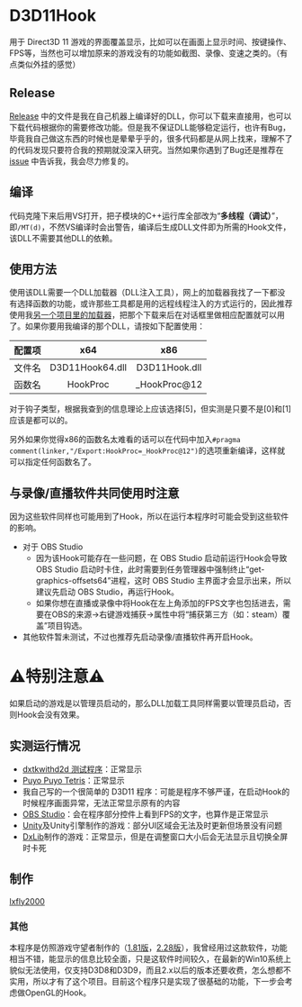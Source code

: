 # D3D11Hook
用于 Direct3D 11 游戏的界面覆盖显示，比如可以在画面上显示时间、按键操作、FPS等，当然也可以增加原来的游戏没有的功能如截图、录像、变速之类的。（有点类似外挂的感觉）

## Release
[Release](https://github.com/lxfly2000/D3D11Hook/releases) 中的文件是我在自己机器上编译好的DLL，你可以下载来直接用，也可以下载代码根据你的需要修改功能。但是我不保证DLL能够稳定运行，也许有Bug，毕竟我自己做这东西的时候也是晕晕乎乎的，很多代码都是从网上找来，理解不了的代码发现只要符合我的预期就没深入研究。当然如果你遇到了Bug还是推荐在 [issue](https://github.com/lxfly2000/D3D11Hook/issues) 中告诉我，我会尽力修复的。

## 编译
代码克隆下来后用VS打开，把子模块的C++运行库全部改为“**多线程（调试）**”，即`/MT(d)`，不然VS编译时会出警告，编译后生成DLL文件即为所需的Hook文件，该DLL不需要其他DLL的依赖。

## 使用方法
使用该DLL需要一个DLL加载器（DLL注入工具），网上的加载器我找了一下都没有选择函数的功能，或许那些工具都是用的远程线程注入的方式运行的，因此推荐使用我[另一个项目里的加载器](https://github.com/lxfly2000/hookmidi)，把那个下载来后在对话框里做相应配置就可以用了。如果你要用我编译的那个DLL，请按如下配置使用：

|配置项|x64|x86|
|:-:|:-:|:-:|
|文件名|D3D11Hook64.dll|D3D11Hook.dll|
|函数名|HookProc|_HookProc@12|

对于钩子类型，根据我查到的信息理论上应该选择[5]，但实测是只要不是[0]和[1]应该是都可以的。

另外如果你觉得x86的函数名太难看的话可以在代码中加入`#pragma comment(linker,"/Export:HookProc=_HookProc@12")`的选项重新编译，这样就可以指定任何函数名了。

## 与录像/直播软件共同使用时注意
因为这些软件同样也可能用到了Hook，所以在运行本程序时可能会受到这些软件的影响。
* 对于 OBS Studio
  * 因为该Hook可能存在一些问题，在 OBS Studio 启动前运行Hook会导致 OBS Studio 启动时卡住，此时需要到任务管理器中强制终止“get-graphics-offsets64”进程，这时 OBS Studio 主界面才会显示出来，所以建议先启动 OBS Studio，再运行Hook。
  * 如果你想在直播或录像中将Hook在左上角添加的FPS文字也包括进去，需要在OBS的来源→右键游戏捕获→属性中将“捕获第三方（如：steam）覆盖”项目钩选。
* 其他软件暂未测试，不过也推荐先启动录像/直播软件再开启Hook。

# ⚠特别注意⚠
如果启动的游戏是以管理员启动的，那么DLL加载工具同样需要以管理员启动，否则Hook会没有效果。

## 实测运行情况
* [dxtkwithd2d 测试程序](https://github.com/lxfly2000/dxtkwithd2d)：正常显示
* [Puyo Puyo Tetris](http://puyo.sega.com/tetris/)：正常显示
* 我自己写的一个很简单的 D3D11 程序：可能是程序不够严谨，在启动Hook的时候程序画面异常，无法正常显示原有的内容
* [OBS Studio](https://obsproject.com/)：会在程序部分控件上看到FPS的文字，也算作是正常显示
* [Unity](https://unity3d.com)及Unity引擎制作的游戏：部分UI区域会无法及时更新但场景没有问题
* [DxLib](http://dxlib.o.oo7.jp)制作的游戏：正常显示，但是在调整窗口大小后会无法显示且切换全屏时卡死

## 制作
[lxfly2000](https://github.com/lxfly2000)

### 其他
本程序是仿照游戏守望者制作的（[1.81版](http://game.onegreen.net/Game/HTML/2852.html)，[2.28版](http://www.drv5.cn/sfinfo/5583.html)），我曾经用过这款软件，功能相当不错，能显示的信息比较全面，只是这软件时间较久，在最新的Win10系统上貌似无法使用，仅支持D3D8和D3D9，而且2.x以后的版本还要收费，怎么想都不实用，所以才有了这个项目。目前这个程序只是实现了很基础的功能，下一步会考虑做OpenGL的Hook。
